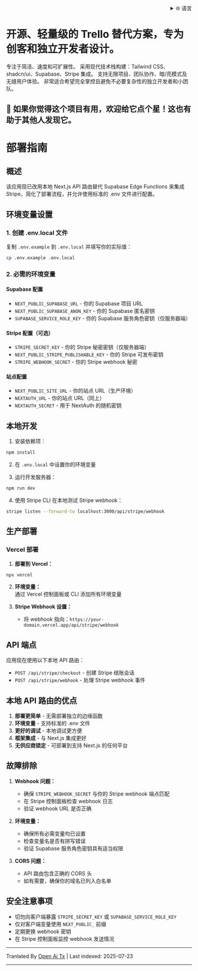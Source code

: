 ﻿<div align="right">
  <details>
    <summary >🌐 语言</summary>
    <div>
      <div align="center">
        <a href="https://openaitx.github.io/view.html?user=Uaghazade1&project=kanba&lang=en">English</a>
        | <a href="https://openaitx.github.io/view.html?user=Uaghazade1&project=kanba&lang=zh-CN">简体中文</a>
        | <a href="https://openaitx.github.io/view.html?user=Uaghazade1&project=kanba&lang=zh-TW">繁體中文</a>
        | <a href="https://openaitx.github.io/view.html?user=Uaghazade1&project=kanba&lang=ja">日本語</a>
        | <a href="https://openaitx.github.io/view.html?user=Uaghazade1&project=kanba&lang=ko">한국어</a>
        | <a href="https://openaitx.github.io/view.html?user=Uaghazade1&project=kanba&lang=hi">हिन्दी</a>
        | <a href="https://openaitx.github.io/view.html?user=Uaghazade1&project=kanba&lang=th">ไทย</a>
        | <a href="https://openaitx.github.io/view.html?user=Uaghazade1&project=kanba&lang=fr">Français</a>
        | <a href="https://openaitx.github.io/view.html?user=Uaghazade1&project=kanba&lang=de">Deutsch</a>
        | <a href="https://openaitx.github.io/view.html?user=Uaghazade1&project=kanba&lang=es">Español</a>
        | <a href="https://openaitx.github.io/view.html?user=Uaghazade1&project=kanba&lang=it">Itapano</a>
        | <a href="https://openaitx.github.io/view.html?user=Uaghazade1&project=kanba&lang=ru">Русский</a>
        | <a href="https://openaitx.github.io/view.html?user=Uaghazade1&project=kanba&lang=pt">Português</a>
        | <a href="https://openaitx.github.io/view.html?user=Uaghazade1&project=kanba&lang=nl">Nederlands</a>
        | <a href="https://openaitx.github.io/view.html?user=Uaghazade1&project=kanba&lang=pl">Polski</a>
        | <a href="https://openaitx.github.io/view.html?user=Uaghazade1&project=kanba&lang=ar">العربية</a>
        | <a href="https://openaitx.github.io/view.html?user=Uaghazade1&project=kanba&lang=fa">فارسی</a>
        | <a href="https://openaitx.github.io/view.html?user=Uaghazade1&project=kanba&lang=tr">Türkçe</a>
        | <a href="https://openaitx.github.io/view.html?user=Uaghazade1&project=kanba&lang=vi">Tiếng Việt</a>
        | <a href="https://openaitx.github.io/view.html?user=Uaghazade1&project=kanba&lang=id">Bahasa Indonesia</a>
      </div>
    </div>
  </details>
</div>

# 开源、轻量级的 Trello 替代方案，专为创客和独立开发者设计。

专注于简洁、速度和可扩展性。
采用现代技术栈构建：Tailwind CSS、shadcn/ui、Supabase、Stripe 集成。
支持无限项目、团队协作、暗/亮模式及无缝用户体验。
非常适合希望完全掌控且避免不必要复杂性的独立开发者和小团队。

## 🌟 如果你觉得这个项目有用，欢迎给它点个星！这也有助于其他人发现它。

# 部署指南

## 概述
该应用现已改用本地 Next.js API 路由替代 Supabase Edge Functions 来集成 Stripe，简化了部署流程，并允许使用标准的 .env 文件进行配置。

## 环境变量设置

### 1. 创建 .env.local 文件
复制 `.env.example` 到 `.env.local` 并填写你的实际值：


```bash
cp .env.example .env.local
```
### 2. 必需的环境变量

#### Supabase 配置
- `NEXT_PUBLIC_SUPABASE_URL` - 你的 Supabase 项目 URL
- `NEXT_PUBLIC_SUPABASE_ANON_KEY` - 你的 Supabase 匿名密钥
- `SUPABASE_SERVICE_ROLE_KEY` - 你的 Supabase 服务角色密钥（仅服务器端）

#### Stripe 配置（可选）
- `STRIPE_SECRET_KEY` - 你的 Stripe 秘密密钥（仅服务器端）
- `NEXT_PUBLIC_STRIPE_PUBLISHABLE_KEY` - 你的 Stripe 可发布密钥
- `STRIPE_WEBHOOK_SECRET` - 你的 Stripe webhook 秘密

#### 站点配置
- `NEXT_PUBLIC_SITE_URL` - 你的站点 URL（生产环境）
- `NEXTAUTH_URL` - 你的站点 URL（同上）
- `NEXTAUTH_SECRET` - 用于 NextAuth 的随机密钥

## 本地开发

1. 安装依赖项：

```bash
npm install
```
2. 在 `.env.local` 中设置你的环境变量

3. 运行开发服务器：

```bash
npm run dev
```


4. 使用 Stripe CLI 在本地测试 Stripe webhook：

```bash
stripe listen --forward-to localhost:3000/api/stripe/webhook
```


## 生产部署


### Vercel 部署

1. **部署到 Vercel：**

```bash
npx vercel
```
2. **环境变量：**  
   通过 Vercel 控制面板或 CLI 添加所有环境变量  

3. **Stripe Webhook 设置：**  
   - 将 webhook 指向：`https://your-domain.vercel.app/api/stripe/webhook`  

## API 端点  

应用现在使用以下本地 API 路由：  

- `POST /api/stripe/checkout` - 创建 Stripe 结账会话  
- `POST /api/stripe/webhook` - 处理 Stripe webhook 事件  

## 本地 API 路由的优点  

1. **部署更简单** - 无需部署独立的边缘函数  
2. **环境变量** - 支持标准的 .env 文件  
3. **更好的调试** - 本地调试更方便  
4. **框架集成** - 与 Next.js 集成更好  
5. **无供应商锁定** - 可部署到支持 Next.js 的任何平台  

## 故障排除  

1. **Webhook 问题：**  
   - 确保 `STRIPE_WEBHOOK_SECRET` 与你的 Stripe webhook 端点匹配  
   - 在 Stripe 控制面板检查 webhook 日志  
   - 验证 webhook URL 是否正确  

2. **环境变量：**  
   - 确保所有必需变量均已设置  
   - 检查变量名是否有拼写错误  
   - 验证 Supabase 服务角色密钥具有适当权限  

3. **CORS 问题：**  
   - API 路由包含正确的 CORS 头  
   - 如有需要，确保你的域名已列入白名单  

## 安全注意事项  

- 切勿向客户端暴露 `STRIPE_SECRET_KEY` 或 `SUPABASE_SERVICE_ROLE_KEY`  
- 仅对客户端变量使用 `NEXT_PUBLIC_` 前缀  
- 定期更换 webhook 密钥  
- 在 Stripe 控制面板监控 webhook 发送情况  



---

Tranlated By [Open Ai Tx](https://github.com/OpenAiTx/OpenAiTx) | Last indexed: 2025-07-23

---